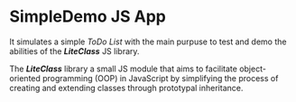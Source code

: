 SimpleDemo JS App
==

It simulates a simple *ToDo List* with the main purpuse to test and demo the abilities of the ***LiteClass*** JS library.

The ***LiteClass*** library a small JS module that aims to facilitate object-oriented programming (OOP) in JavaScript by simplifying the process of creating and extending classes through prototypal inheritance.

